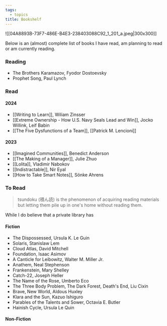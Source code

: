 ```yaml
---
tags:
  - topics
title: Bookshelf
---
```

![[04A8893B-73F7-486E-B4E3-238403088C92_1_201_a.jpeg\|300x300]]

Below is an (almost) complete list of books I have read, am planning to read or am currently reading. 

### Reading

- The Brothers Karamazov, Fyodor Dostoevsky
- Prophet Song, Paul Lynch

### Read

#### 2024

- [[Writing to Learn]], Wiliam Zinsser
- [[Extreme Ownership - How U.S. Navy Seals Lead and Win]], Jocko Willink, Leif Babin
- [[The Five Dysfunctions of a Team]], [[Patrick M. Lencioni]]

#### 2023

- [[Imagined Communities]], Benedict Anderson
- [[The Making of a Manager]], Julie Zhuo
- [[Lolita]], Vladimir Nabokov
- [[Indistractable]], Nir Eyal
- [[How to Take Smart Notes]], Sönke Ahrens


### To Read

> tsundoku (積ん読) is the phenomenon of acquiring reading materials but letting them pile up in one's home without reading them.

While I do believe that a private library has 
#### Fiction

- The Dispossessed, Ursula K. Le Guin
- Solaris, Stanislaw Lem
- Cloud Atlas, David Mitchell
- Foundation, Isaac Asimov
- A Canticle for Leibowitz, Walter M. Miller Jr.
- Anathem, Neal Stephenson
- Frankenstein, Mary Shelley
- Catch-22, Joseph Heller
- The Name of the Rose, Umberto Eco
- The Three Body Problem, The Dark Forest, Death's End, Liu Cixin
- Brave, New World, Aldous Huxley
- Klara and the Sun, Kazuo Ishiguro 
- Parables of the Talents and Sower, Octavia E. Butler
- Hainish Cycle, Ursula Le Quin

#### Non-Fiction